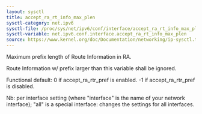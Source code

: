 ```yaml
---
layout: sysctl
title: accept_ra_rt_info_max_plen
sysctl-category: net.ipv6
sysctl-file: /proc/sys/net/ipv6/conf/interface/accept_ra_rt_info_max_plen
sysctl-variable: net.ipv6.conf.interface.accept_ra_rt_info_max_plen
source: https://www.kernel.org/doc/Documentation/networking/ip-sysctl.txt
---
```

Maximum prefix length of Route Information in RA.

Route Information w/ prefix larger than this variable shall
be ignored.

Functional default: 0 if accept_ra_rtr_pref is enabled.
		    -1 if accept_ra_rtr_pref is disabled.


Nb: per interface setting (where "interface" is the name of your network interface); "all" is a special interface: changes the settings for all interfaces.

